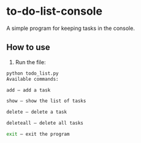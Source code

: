 # to-do-list-console
A simple program for keeping tasks in the console.

## How to use

1. Run the file:

```bash
python todo_list.py
Available commands:

add — add a task

show — show the list of tasks

delete — delete a task

deleteall — delete all tasks

exit — exit the program
